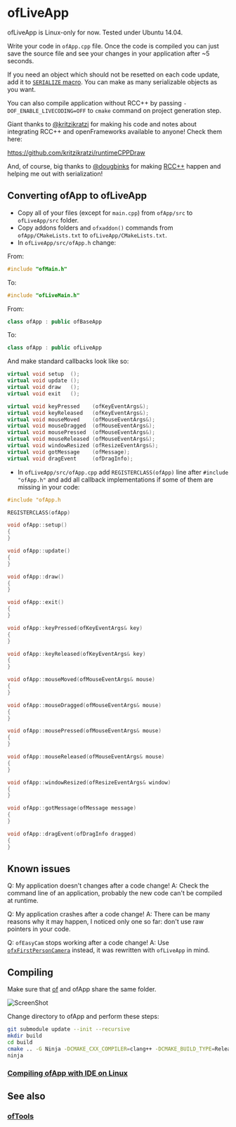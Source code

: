 ofLiveApp
=========

ofLiveApp is Linux-only for now. Tested under Ubuntu 14.04.

Write your code in `ofApp.cpp` file. Once the code is compiled you can just save the source file and see your changes in your application after ~5 seconds.

If you need an object which should not be resetted on each code update, add it to [`SERIALIZE` macro](https://github.com/ofnode/ofLiveApp/blob/18974f5/src/ofApp.h#L24). You can make as many serializable objects as you want.

You can also compile application without RCC++ by passing `-DOF_ENABLE_LIVECODING=OFF` to `cmake` command on project generation step.

Giant thanks to [@kritzikratzi](https://github.com/kritzikratzi) for making his code and notes about integrating RCC++ and openFrameworks available to anyone! Check them here:

https://github.com/kritzikratzi/runtimeCPPDraw

And, of course, big thanks to [@dougbinks](https://github.com/dougbinks) for making [RCC++](https://github.com/RuntimeCompiledCPlusPlus/RuntimeCompiledCPlusPlus) happen and helping me out with serialization!

Converting ofApp to ofLiveApp
-----------------------------

 * Copy all of your files (except for `main.cpp`) from `ofApp/src` to `ofLiveApp/src` folder.
 * Copy addons folders and `ofxaddon()` commands from `ofApp/CMakeLists.txt` to `ofLiveApp/CMakeLists.txt`.
 * In `ofLiveApp/src/ofApp.h` change:

From:
```cpp
#include "ofMain.h"
```
To:
```cpp
#include "ofLiveMain.h"
```
From:
```cpp
class ofApp : public ofBaseApp
```
To:
```cpp
class ofApp : public ofLiveApp
```
And make standard callbacks look like so:
```cpp
virtual void setup  ();
virtual void update ();
virtual void draw   ();
virtual void exit   ();

virtual void keyPressed    (ofKeyEventArgs&);
virtual void keyReleased   (ofKeyEventArgs&);
virtual void mouseMoved    (ofMouseEventArgs&);
virtual void mouseDragged  (ofMouseEventArgs&);
virtual void mousePressed  (ofMouseEventArgs&);
virtual void mouseReleased (ofMouseEventArgs&);
virtual void windowResized (ofResizeEventArgs&);
virtual void gotMessage    (ofMessage);
virtual void dragEvent     (ofDragInfo);
```

  * In `ofLiveApp/src/ofApp.cpp` add `REGISTERCLASS(ofApp)` line after `#include "ofApp.h"` and add all callback implementations if some of them are missing in your code:

```cpp
#include "ofApp.h

REGISTERCLASS(ofApp)

void ofApp::setup()
{
}

void ofApp::update()
{
}

void ofApp::draw()
{
}

void ofApp::exit()
{
}

void ofApp::keyPressed(ofKeyEventArgs& key)
{
}

void ofApp::keyReleased(ofKeyEventArgs& key)
{
}

void ofApp::mouseMoved(ofMouseEventArgs& mouse)
{
}

void ofApp::mouseDragged(ofMouseEventArgs& mouse)
{
}

void ofApp::mousePressed(ofMouseEventArgs& mouse)
{
}

void ofApp::mouseReleased(ofMouseEventArgs& mouse)
{
}

void ofApp::windowResized(ofResizeEventArgs& window)
{
}

void ofApp::gotMessage(ofMessage message)
{
}

void ofApp::dragEvent(ofDragInfo dragged)
{
}
```

Known issues
------------

Q: My application doesn't changes after a code change!
A: Check the command line of an application, probably the new code can't be compiled at runtime.

Q: My application crashes after a code change!
A: There can be many reasons why it may happen, I noticed only one so far: don't use raw pointers in your code.

Q: `ofEasyCam` stops working after a code change!
A: Use [`ofxFirstPersonCamera`]() instead, it was rewritten with `ofLiveApp` in mind.

Compiling
---------

Make sure that [of](https://github.com/ofnode/of) and ofApp share the same folder.

![ScreenShot](http://i.imgur.com/xTQQYv4.png)

Change directory to ofApp and perform these steps:

```bash
git submodule update --init --recursive
mkdir build
cd build
cmake .. -G Ninja -DCMAKE_CXX_COMPILER=clang++ -DCMAKE_BUILD_TYPE=Release
ninja
```

### [Compiling ofApp with IDE on Linux](https://github.com/ofnode/of/wiki/Compiling-ofApp-with-IDE-on-Linux)


See also
--------

### [ofTools](https://github.com/ofnode/ofTools)

